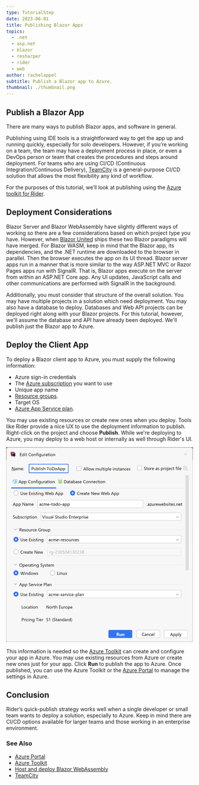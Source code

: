 ```yaml
---
type: TutorialStep
date: 2023-06-01
title: Publishing Blazor Apps
topics:
  - .net
  - asp.net
  - blazor
  - resharper
  - rider
  - web
author: rachelappel
subtitle: Publish a Blazor app to Azure.
thumbnail: ./thumbnail.png
---
```


## Publish a Blazor App

There are many ways to publish Blazor apps, and software in general.

Publishing using IDE tools is a straightforward way to get the app up and running quickly, especially for solo developers.
However, if you’re working on a team, the team may have a deployment process in place, or even a DevOps person or team that creates the procedures and steps around deployment. For teams who are using CI/CD (Continuous Integration/Continuous Delivery), [TeamCity](https://www.jetbrains.com/teamcity/) is a general-purpose CI/CD solution that allows the most flexibility any kind of workflow.

For the purposes of this tutorial, we’ll look at publishing using the [Azure toolkit for Rider](https://plugins.jetbrains.com/plugin/11220-azure-toolkit-for-rider).

## Deployment Considerations

Blazor Server and Blazor WebAssembly have slightly different ways of working so there are a few considerations based on which project type you have.
However, when [Blazor United](https://github.com/dotnet/aspnetcore/issues/46636) ships these two Blazor paradigms will have merged. For Blazor WASM, keep in mind that the Blazor app, its dependencies, and the .NET runtime are downloaded to the browser in parallel. Then the browser executes the app on its UI thread. Blazor server apps run in a manner that is more similar to the way ASP.NET MVC or Razor Pages apps run with SignalR. That is, Blazor apps execute on the server from within an ASP.NET Core app. Any UI updates, JavaScript calls and other communications are performed with SignalR in the background.

Additionally, you must consider that structure of the overall solution. You may have multiple projects in a solution which need deployment. You may also have a database to deploy.
Databases and Web API projects can be deployed right along with your Blazor projects. For this tutorial, however, we'll assume the database and API have already been deployed. We'll publish just the Blazor app to Azure.

## Deploy the Client App

To deploy a Blazor client app to Azure, you must supply the following information:

- Azure sign-in credentials
- The [Azure subscription](https://azure.microsoft.com/en-us/free/) you want to use
- Unique app name
- [Resource groups](https://learn.microsoft.com/en-us/azure/azure-resource-manager/management/manage-resource-groups-portal).
- Target OS
- [Azure App Service plan](https://learn.microsoft.com/en-us/azure/app-service/overview-hosting-plans).

You may use existing resources or create new ones when you deploy. Tools like Rider provide a nice UX to use the deployment information to publish. Right-click on the project and choose **Publish**. While we're deploying to Azure, you may deploy to a web host or internally as well through Rider's UI.

![Publish to Azure Dialog](1-publish-dialog.png)

This information is needed so the [Azure Toolkit](https://plugins.jetbrains.com/plugin/11220-azure-toolkit-for-rider/) can create and configure your app in Azure. You may use existing resources from Azure or create new ones just for your app.
Click **Run** to publish the app to Azure. Once published, you can use the Azure Toolkit or the [Azure Portal](https://portal.azure.com/) to manage the settings in Azure.

## Conclusion

Rider’s quick-publish strategy works well when a single developer or small team wants to deploy a solution, especially to Azure. Keep in mind there are CI/CD options available for larger teams and those working in an enterprise environment.

### See Also

- [Azure Portal](https://portal.azure.com)
- [Azure Toolkit](https://plugins.jetbrains.com/plugin/11220-azure-toolkit-for-rider/)
- [Host and deploy Blazor WebAssembly](https://docs.microsoft.com/en-us/aspnet/core/blazor/host-and-deploy/webassembly?view=aspnetcore-5.0)
- [TeamCity](https://azure.microsoft.com/en-us/pricing/details/app-service/windows/)
